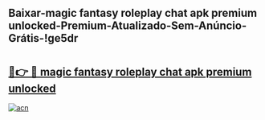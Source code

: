 
## Baixar-magic fantasy roleplay chat apk premium unlocked-Premium-Atualizado-Sem-Anúncio-Grátis-!ge5dr

# <h2><a href="https://andorid.site?title=magic_fantasy_roleplay_chat_apk_premium_unlocked&ref=27">🔗👉 🔴 magic fantasy roleplay chat apk premium unlocked</a></h2>

[![acn](https://github.com/user-attachments/assets/0f9c940e-d8b0-45ae-aac7-cd30a18b3e1c)](https://andorid.site?title=magic_fantasy_roleplay_chat_apk_premium_unlocked&ref=27)

